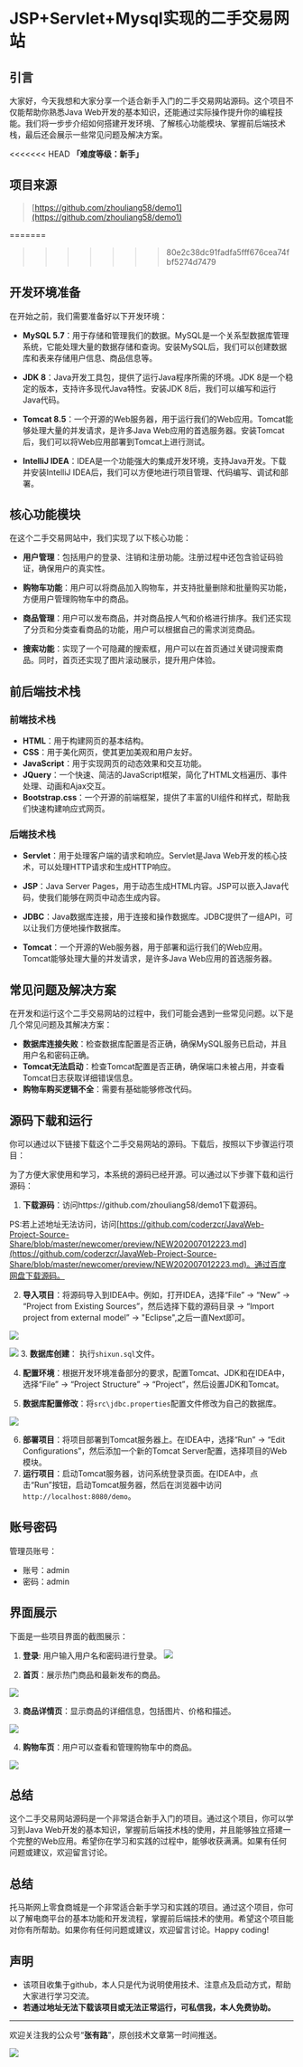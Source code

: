 # JSP+Servlet+Mysql实现的二手交易网站

## 引言

大家好，今天我想和大家分享一个适合新手入门的二手交易网站源码。这个项目不仅能帮助你熟悉Java Web开发的基本知识，还能通过实际操作提升你的编程技能。我们将一步步介绍如何搭建开发环境、了解核心功能模块、掌握前后端技术栈，最后还会展示一些常见问题及解决方案。

<<<<<<< HEAD
**「难度等级：新手」**
## 项目来源

> [https://github.com/zhouliang58/demo1](https://github.com/zhouliang58/demo1)

=======
>>>>>>> 80e2c38dc91fadfa5fff676cea74fbf5274d7479
## 开发环境准备

在开始之前，我们需要准备好以下开发环境：

- **MySQL 5.7**：用于存储和管理我们的数据。MySQL是一个关系型数据库管理系统，它能处理大量的数据存储和查询。安装MySQL后，我们可以创建数据库和表来存储用户信息、商品信息等。

- **JDK 8**：Java开发工具包，提供了运行Java程序所需的环境。JDK 8是一个稳定的版本，支持许多现代Java特性。安装JDK 8后，我们可以编写和运行Java代码。

- **Tomcat 8.5**：一个开源的Web服务器，用于运行我们的Web应用。Tomcat能够处理大量的并发请求，是许多Java Web应用的首选服务器。安装Tomcat后，我们可以将Web应用部署到Tomcat上进行测试。

- **IntelliJ IDEA**：IDEA是一个功能强大的集成开发环境，支持Java开发。下载并安装IntelliJ IDEA后，我们可以方便地进行项目管理、代码编写、调试和部署。

## 核心功能模块

在这个二手交易网站中，我们实现了以下核心功能：

- **用户管理**：包括用户的登录、注销和注册功能。注册过程中还包含验证码验证，确保用户的真实性。

- **购物车功能**：用户可以将商品加入购物车，并支持批量删除和批量购买功能，方便用户管理购物车中的商品。

- **商品管理**：用户可以发布商品，并对商品按人气和价格进行排序。我们还实现了分页和分类查看商品的功能，用户可以根据自己的需求浏览商品。

- **搜索功能**：实现了一个可隐藏的搜索框，用户可以在首页通过关键词搜索商品。同时，首页还实现了图片滚动展示，提升用户体验。

## 前后端技术栈

### 前端技术栈

- **HTML**：用于构建网页的基本结构。
- **CSS**：用于美化网页，使其更加美观和用户友好。
- **JavaScript**：用于实现网页的动态效果和交互功能。
- **JQuery**：一个快速、简洁的JavaScript框架，简化了HTML文档遍历、事件处理、动画和Ajax交互。
- **Bootstrap.css**：一个开源的前端框架，提供了丰富的UI组件和样式，帮助我们快速构建响应式网页。

### 后端技术栈

- **Servlet**：用于处理客户端的请求和响应。Servlet是Java Web开发的核心技术，可以处理HTTP请求和生成HTTP响应。

- **JSP**：Java Server Pages，用于动态生成HTML内容。JSP可以嵌入Java代码，使我们能够在网页中动态生成内容。

- **JDBC**：Java数据库连接，用于连接和操作数据库。JDBC提供了一组API，可以让我们方便地操作数据库。

- **Tomcat**：一个开源的Web服务器，用于部署和运行我们的Web应用。Tomcat能够处理大量的并发请求，是许多Java Web应用的首选服务器。

## 常见问题及解决方案

在开发和运行这个二手交易网站的过程中，我们可能会遇到一些常见问题。以下是几个常见问题及其解决方案：

- **数据库连接失败**：检查数据库配置是否正确，确保MySQL服务已启动，并且用户名和密码正确。
- **Tomcat无法启动**：检查Tomcat配置是否正确，确保端口未被占用，并查看Tomcat日志获取详细错误信息。
- **购物车购买逻辑不全**：需要有基础能够修改代码。
## 源码下载和运行

你可以通过以下链接下载这个二手交易网站的源码。下载后，按照以下步骤运行项目：

为了方便大家使用和学习，本系统的源码已经开源。可以通过以下步骤下载和运行源码：

1. **下载源码**：访问https://github.com/zhouliang58/demo1下载源码。

PS:若上述地址无法访问，访问[https://github.com/coderzcr/JavaWeb-Project-Source-Share/blob/master/newcomer/preview/NEW202007012223.md](https://github.com/coderzcr/JavaWeb-Project-Source-Share/blob/master/newcomer/preview/NEW202007012223.md)。通过百度网盘下载源码。

2. **导入项目**：将源码导入到IDEA中。例如，打开IDEA，选择“File” -> “New” -> “Project from Existing Sources”，然后选择下载的源码目录 -> “Import project from external model”  -> "Eclipse",之后一直Next即可。

![](../../public/picture/3f3dc3bf-b02c-488e-ba17-5644ba0d.png)

![](../../public/picture/NEW202007012128-img02.jpg)
3. **数据库创建**： 执行`shixun.sql`文件。

4. **配置环境**：根据开发环境准备部分的要求，配置Tomcat、JDK和在IDEA中，选择“File” -> “Project Structure” -> “Project”，然后设置JDK和Tomcat。

5. **数据库配置修改**：将`src\jdbc.properties`配置文件修改为自己的数据库。

![](../../public/picture/NEW202007012223-img03.jpg)



6. **部署项目**：将项目部署到Tomcat服务器上。在IDEA中，选择“Run” -> “Edit Configurations”，然后添加一个新的Tomcat Server配置，选择项目的Web模块。
7. **运行项目**：启动Tomcat服务器，访问系统登录页面。在IDEA中，点击“Run”按钮，启动Tomcat服务器，然后在浏览器中访问`http://localhost:8080/demo`。
## 账号密码

管理员账号：
- 账号：admin
- 密码：admin

## 界面展示

下面是一些项目界面的截图展示：
1. **登录**: 用户输入用户名和密码进行登录。
![](../../public/picture/NEW202007012223-img04.jpg)

2. **首页**：展示热门商品和最新发布的商品。

![](../../public/picture/NEW202007012223-img05.jpg)

3. **商品详情页**：显示商品的详细信息，包括图片、价格和描述。

![](../../public/picture/NEW202007012223-img06.jpg)

4. **购物车页**：用户可以查看和管理购物车中的商品。

![](../../public/picture/NEW202007012223-img07.jpg)

## 总结

这个二手交易网站源码是一个非常适合新手入门的项目。通过这个项目，你可以学习到Java Web开发的基本知识，掌握前后端技术栈的使用，并且能够独立搭建一个完整的Web应用。希望你在学习和实践的过程中，能够收获满满。如果有任何问题或建议，欢迎留言讨论。

## 总结

托马斯网上零食商城是一个非常适合新手学习和实践的项目。通过这个项目，你可以了解电商平台的基本功能和开发流程，掌握前后端技术的使用。希望这个项目能对你有所帮助。如果你有任何问题或建议，欢迎留言讨论。Happy coding!

## 声明
- 该项目收集于github，本人只是代为说明使用技术、注意点及启动方式，帮助大家进行学习交流。
- **若通过地址无法下载该项目或无法正常运行，可私信我，本人免费协助。**

--- 

欢迎关注我的公众号“**张有路**”，原创技术文章第一时间推送。


![](../../public/picture/1718932338935FE4341CDFE56F733.gif)